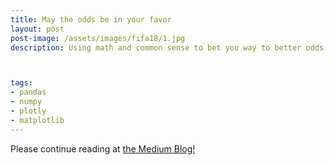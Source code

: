 ```yaml
---
title: May the odds be in your favor
layout: post
post-image: /assets/images/fifa18/1.jpg
description: Using math and common sense to bet you way to better odds



tags: 
- pandas
- numpy
- plotly
- matplotlib
---
```


Please continue reading at [the Medium Blog!](https://medium.com/geekculture/may-the-odds-always-be-in-your-favor-b52cd77d5838)